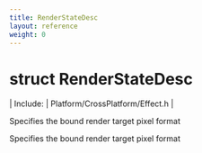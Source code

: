 ```yaml
---
title: RenderStateDesc
layout: reference
weight: 0
---
```

struct RenderStateDesc
===

| Include: | Platform/CrossPlatform/Effect.h |

Specifies the bound render target pixel format
  



Specifies the bound render target pixel format
  

